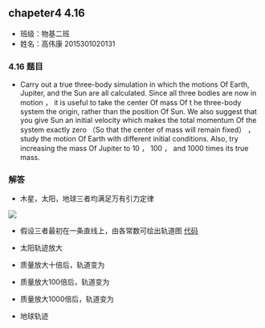 ## chapeter4 4.16

* 班级：物基二班
* 姓名：高伟康 2015301020131

### 4.16 题目
* Carry out a true three-body simulation in which the motions Of Earth, Jupiter, and the Sun are all calculated. Since all three bodies are now in motion ， it is useful to take the center Of mass Of t he three-body system the origin, rather than the position Of Sun. We also suggest that you give Sun an initial velocity which makes the total momentum Of the system exactly zero （So that the center of mass will remain fixed） ，study the motion Of Earth with different initial conditions. Also, try increasing the mass Of Jupiter to 10 ， 100 ， and 1000 times its true mass.

### 解答
* 木星，太阳，地球三者均满足万有引力定律

<img src="http://latex.codecogs.com/gif.latex?F_{ab}=G\frac{m_{1}m_{2}}{r_{ab}^{2}}">

* 假设三者最初在一条直线上，由各常数可绘出轨道图 [代码](./)

* 太阳轨迹放大



* 质量放大十倍后，轨道变为



* 质量放大100倍后，轨道变为



* 质量放大1000倍后，轨道变为

* 地球轨迹
